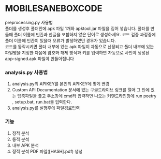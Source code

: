 # MOBILESANEBOXCODE
preprocessing.py 사용법  
폴더를 생성후 폴더안에 apk 파일 1개와 apktool.jar 파일을 집어 넣습니다.
폴더를 만들때 폴더 이름에 빈칸과 한글을 포함하지 않은 단어로 생성하세요. 코드 검증 과정중에 폴더 이름에 빈칸이 있을때 오류가 발생하였던 경우가 있습니다.  
코드를 동작시키면 폴더 내부에 있는 apk 파일이 자동으로 선정되고 폴더 내부에 있는 파일명을 지정한 다음에 암호화 해제 방식과 키를 입력하면 자동으로 사인이 생성된 app-signed.apk 파일이 만들어집니다  

### analysis.py 사용법  
1. analysis.py의 APIKEY를 본인의 APIKEY에 맞게 변경  
2. Custom API Documentation 문서에 있는 구글드라이브 링크를 열어 그 안에 있는 압축파일을 풀고 주소창에 cmd라 입력하면 나오는 커맨드라인창에  run poetry , setup.bat, run.bat을 입력한다.    
3. analysis.py를 실행후에 파일경로입력  

### 기능  
1. 정적 분석  
2. 동적 분석  
3. 내부 APK 분석  
4. 정적 분석 PDF 파일([HASH].pdf) 생성  

